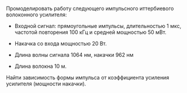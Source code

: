 Промоделировать работу следующего импульсного иттербиевого волоконного усилителя:

* Входной сигнал: прямоугольные импульсы, длительностью 1 мкс, частотой
повторения 100 кГц и средней мощностью 50 мВт.

* Накачка со входа мощностью 20 Вт.

* Длина волны сигнала 1064 нм, накачки 962 нм

* Длина волокна 10 м.

Найти зависимость формы импульса от коэффициента усиления усилителя
(мощности накачки).

